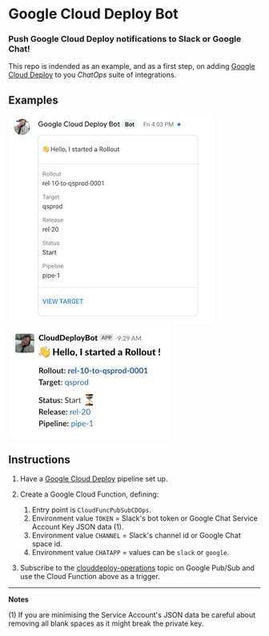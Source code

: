 # Google Cloud Deploy Bot
### Push Google Cloud Deploy notifications to Slack or Google Chat! 

This repo is indended as an example, and as a first step, on adding [Google Cloud Deploy](https://cloud.google.com/deploy) to you _ChatOps_ suite of integrations. 

## Examples

![google chat example](deploybot_gchat.png)
![slack example](deploybot_slack.png)

## Instructions

1. Have a [Google Cloud Deploy](https://cloud.google.com/deploy) pipeline set up.
2. Create a Google Cloud Function, defining:
    1. Entry point is `CloudFuncPubSubCDOps`.
    2. Environment value `TOKEN` = Slack's bot token or Google Chat Service Account Key JSON data (1).
    3. Environment value `CHANNEL` = Slack's channel id or Google Chat space id.
    4. Environment value `CHATAPP` = values can be `slack` or `google`. 

3. Subscribe to the [clouddeploy-operations](https://cloud.google.com/deploy/docs/subscribe-deploy-notifications) topic on Google Pub/Sub and use the Cloud Function above as a trigger.

---

**Notes**

(1) If you are minimising the Service Account's JSON data be careful about removing all blank spaces as it might break the private key.